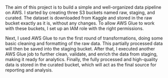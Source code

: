 The aim of this project is to build a simple and well-organized data pipeline on AWS. I started by creating three S3 buckets named raw, staging, and curated. The dataset is downloaded from Kaggle and stored in the raw bucket exactly as it is, without any changes. To allow AWS Glue to work with these buckets, I set up an IAM role with the right permissions.

Next, I used AWS Glue to run the first round of transformations, doing some basic cleaning and formatting of the raw data. This partially processed data will then be saved into the staging bucket. After that, I executed another AWS Glue job to further clean, validate, and enrich the data from staging, making it ready for analytics. Finally, the fully processed and high-quality data is stored in the curated bucket, which will act as the final source for reporting and analysis.
